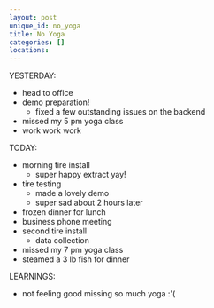 ```yaml
---
layout: post
unique_id: no_yoga
title: No Yoga
categories: []
locations: 
---
```


YESTERDAY:
* head to office
* demo preparation!
  * fixed a few outstanding issues on the backend
* missed my 5 pm yoga class
* work work work

TODAY:
* morning tire install
  * super happy extract yay!
* tire testing
  * made a lovely demo
  * super sad about 2 hours later
* frozen dinner for lunch
* business phone meeting
* second tire install
  * data collection
* missed my 7 pm yoga class
* steamed a 3 lb fish for dinner

LEARNINGS:
* not feeling good missing so much yoga :'(
